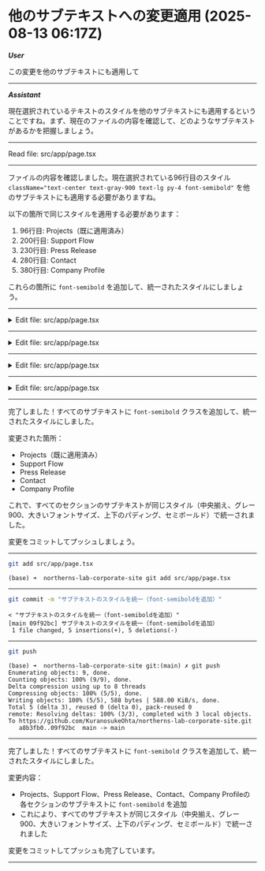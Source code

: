 <!-- Generated by SpecStory -->

# 他のサブテキストへの変更適用 (2025-08-13 06:17Z)

_**User**_

この変更を他のサブテキストにも適用して

---

_**Assistant**_

現在選択されているテキストのスタイルを他のサブテキストにも適用するということですね。まず、現在のファイルの内容を確認して、どのようなサブテキストがあるかを把握しましょう。


---

Read file: src/app/page.tsx

---

ファイルの内容を確認しました。現在選択されている96行目のスタイル `className="text-center text-gray-900 text-lg py-4 font-semibold"` を他のサブテキストにも適用する必要がありますね。

以下の箇所で同じスタイルを適用する必要があります：

1. 96行目: Projects（既に適用済み）
2. 200行目: Support Flow
3. 230行目: Press Release  
4. 280行目: Contact
5. 380行目: Company Profile

これらの箇所に `font-semibold` を追加して、統一されたスタイルにしましょう。


---

<details><summary>Edit file: src/app/page.tsx</summary>

undefined

**Chunk 1**
Lines added: 1, lines removed: 1

```diff
@@ -187,5 +187,5 @@
          <section className="relative w-full py-16 md:py-28 overflow-hidden bg-white">
            <div className="container px-4 md:px-6 relative z-10">
-             <p className="text-center text-gray-900 text-lg py-4"> 
+             <p className="text-center text-gray-900 text-lg py-4 font-semibold"> 
                Support Flow
              </p>
```

</details>

---

<details><summary>Edit file: src/app/page.tsx</summary>

undefined

**Chunk 1**
Lines added: 1, lines removed: 1

```diff
@@ -201,5 +201,5 @@
          <section id="news" className="relative w-full py-16 md:py-28 overflow-hidden bg-white">
            <div className="container px-4 md:px-6 relative z-10">
-             <p className="text-center text-gray-900 text-lg py-4"> 
+             <p className="text-center text-gray-900 text-lg py-4 font-semibold"> 
                Press Release
              </p>
```

</details>

---

<details><summary>Edit file: src/app/page.tsx</summary>

undefined

**Chunk 1**
Lines added: 1, lines removed: 1

```diff
@@ -223,5 +223,5 @@
          <section id="contact" className="relative w-full py-16 md:py-28 overflow-hidden bg-white">
            <div className="container px-4 md:px-6 max-w-6xl mx-auto relative z-10">
-             <p className="text-center text-gray-900 text-lg py-4"> 
+             <p className="text-center text-gray-900 text-lg py-4 font-semibold"> 
                Contact
              </p>
```

</details>

---

<details><summary>Edit file: src/app/page.tsx</summary>

undefined

**Chunk 1**
Lines added: 1, lines removed: 1

```diff
@@ -375,5 +375,5 @@
          <section className="relative w-full py-16 md:py-28 overflow-hidden bg-white">
            <div className="container px-4 md:px-6 max-w-3xl mx-auto relative z-10">
-             <p className="text-center text-gray-900 text-lg py-4"> 
+             <p className="text-center text-gray-900 text-lg py-4 font-semibold"> 
                Company Profile
              </p>
```

</details>

---

完了しました！すべてのサブテキストに `font-semibold` クラスを追加して、統一されたスタイルにしました。

変更された箇所：
- Projects（既に適用済み）
- Support Flow
- Press Release  
- Contact
- Company Profile

これで、すべてのセクションのサブテキストが同じスタイル（中央揃え、グレー900、大きいフォントサイズ、上下のパディング、セミボールド）で統一されました。

変更をコミットしてプッシュしましょう。


---

```bash
git add src/app/page.tsx
```

```
(base) ➜  northerns-lab-corporate-site git add src/app/page.tsx
```

---

```bash
git commit -m "サブテキストのスタイルを統一（font-semiboldを追加）"
```

```
< "サブテキストのスタイルを統一（font-semiboldを追加）"
[main 09f92bc] サブテキストのスタイルを統一（font-semiboldを追加）
 1 file changed, 5 insertions(+), 5 deletions(-)
```

---

```bash
git push
```

```
(base) ➜  northerns-lab-corporate-site git:(main) ✗ git push
Enumerating objects: 9, done.
Counting objects: 100% (9/9), done.
Delta compression using up to 8 threads
Compressing objects: 100% (5/5), done.
Writing objects: 100% (5/5), 588 bytes | 588.00 KiB/s, done.
Total 5 (delta 3), reused 0 (delta 0), pack-reused 0
remote: Resolving deltas: 100% (3/3), completed with 3 local objects.
To https://github.com/KuranosukeOhta/northerns-lab-corporate-site.git
   a8b3fb0..09f92bc  main -> main
```

---

完了しました！すべてのサブテキストに `font-semibold` クラスを追加して、統一されたスタイルにしました。

変更内容：
- Projects、Support Flow、Press Release、Contact、Company Profileの各セクションのサブテキストに `font-semibold` を追加
- これにより、すべてのサブテキストが同じスタイル（中央揃え、グレー900、大きいフォントサイズ、上下のパディング、セミボールド）で統一されました

変更をコミットしてプッシュも完了しています。

---

